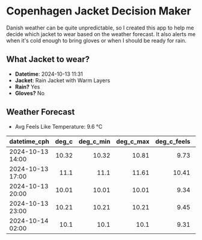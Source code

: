 
# Copenhagen Jacket Decision Maker

Danish weather can be quite unpredictable, so I created this app to help me decide which jacket to wear based on the weather forecast. 
It also alerts me when it's cold enough to bring gloves or when I should be ready for rain.

## What Jacket to wear?

- **Datetime**: 2024-10-13 11:31
- **Jacket**: Rain Jacket with Warm Layers
- **Rain?** Yes
- **Gloves?** No

## Weather Forecast
- Avg Feels Like Temperature: 9.6 °C

| datetime_cph     |   deg_c |   deg_c_min |   deg_c_max |   deg_c_feels | weather   | wind   | rain   |
|:-----------------|--------:|------------:|------------:|--------------:|:----------|:-------|:-------|
| 2024-10-13 14:00 |   10.32 |       10.32 |       10.81 |          9.73 | Rain      | Low    | Low    |
| 2024-10-13 17:00 |   11.1  |       11.1  |       11.61 |         10.41 | Rain      | Low    | Low    |
| 2024-10-13 20:00 |   10.01 |       10.01 |       10.01 |          9.34 | Rain      | Low    | Low    |
| 2024-10-13 23:00 |   10.21 |       10.21 |       10.21 |          9.45 | Clouds    | Low    | None   |
| 2024-10-14 02:00 |   10.1  |       10.1  |       10.1  |          9.31 | Clouds    | Low    | None   |
        
